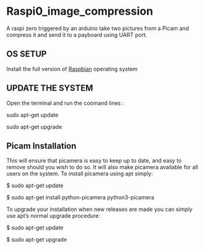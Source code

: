 # Raspi0_image_compression
A raspi zero triggered by an arduino take two pictures from a Picam and compress it and send it to a payboard using UART port.

## OS SETUP 
Install the full version of [Raspbian](https://www.raspberrypi.org/software/operating-systems/#raspberry-pi-os-32-bit) operating system 

## UPDATE THE SYSTEM
Open the terminal and run the coomand lines : 

 sudo apt-get update
 
 sudo apt-get upgrade
 
 
 
 
 ## Picam Installation 

This will ensure that picamera is easy to keep up to date, and easy to remove should you wish to do so. It will also make picamera available for all users on the system. To install picamera using apt simply:

 $ sudo apt-get update

$ sudo apt-get install python-picamera python3-picamera

To upgrade your installation when new releases are made you can simply use apt’s normal upgrade procedure:

$ sudo apt-get update

$ sudo apt-get upgrade
